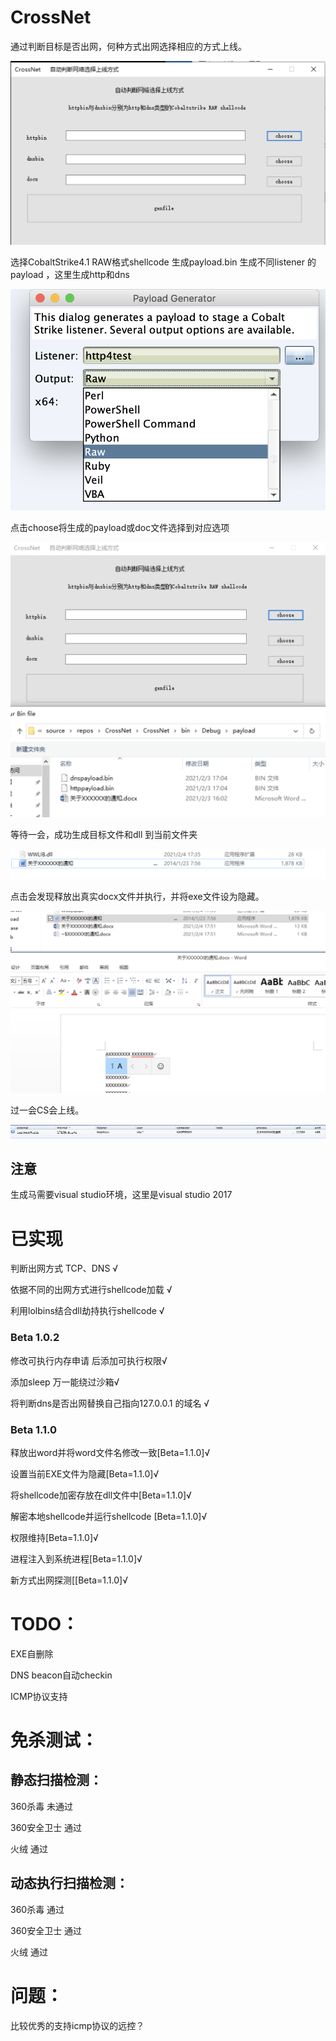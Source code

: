 # CrossNet

通过判断目标是否出网，何种方式出网选择相应的方式上线。

![image-20210204174143759](media/crossnet.png)

选择CobaltStrike4.1  RAW格式shellcode  生成payload.bin  生成不同listener 的payload ，这里生成http和dns

![image-20210204174355145](media/genbin.png)

点击choose将生成的payload或doc文件选择到对应选项

![image-20210204174543697](media/crossnetgenbin.png)

等待一会，成功生成目标文件和dll 到当前文件夹

![image-20210204174736440](media/genedfile.png)

点击会发现释放出真实docx文件并执行，并将exe文件设为隐藏。

![image-20210204175122872](media/wordfile.png)

过一会CS会上线。

![image-20210204175242780](media/cson.png)

## 注意

生成马需要visual studio环境，这里是visual studio 2017

# 已实现

判断出网方式 TCP、DNS   √

依据不同的出网方式进行shellcode加载  √

利用lolbins结合dll劫持执行shellcode  √

### Beta 1.0.2

修改可执行内存申请 后添加可执行权限√ 

添加sleep 万一能绕过沙箱√ 

将判断dns是否出网替换自己指向127.0.0.1 的域名 √

### Beta 1.1.0 

释放出word并将word文件名修改一致[Beta=1.1.0]√

设置当前EXE文件为隐藏[Beta=1.1.0]√

将shellcode加密存放在dll文件中[Beta=1.1.0]√

解密本地shellcode并运行shellcode [Beta=1.1.0]√

权限维持[Beta=1.1.0]√

进程注入到系统进程[Beta=1.1.0]√

新方式出网探测[[Beta=1.1.0]√



# TODO：

EXE自删除  

DNS beacon自动checkin

ICMP协议支持





# 免杀测试：

## 静态扫描检测：



360杀毒                     未通过

360安全卫士              通过

火绒                            通过



## 动态执行扫描检测：

360杀毒                       通过

360安全卫士                通过

火绒                             通过 



# 问题：



比较优秀的支持icmp协议的远控？